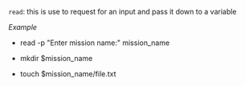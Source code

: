 `read`: this is use to request for an input and pass it down to a variable

*Example*

- read -p "Enter mission name:" mission_name

- mkdir $mission_name

- touch $mission_name/file.txt

